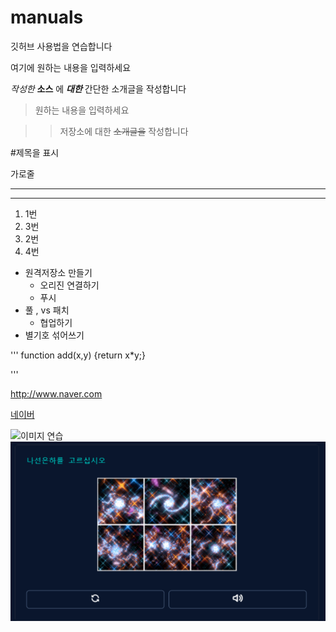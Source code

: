 # manuals
깃허브 사용법을 연습합니다

여기에 원하는 내용을 입력하세요

*작성한* __소스__ 에 ***대한*** 간단한 소개글을 작성합니다

>원하는 내용을 입력하세요

>>저장소에 대한 ~~소개글을~~ 작성합니다

#제목을 표시
 
가로줄

---

***

1. 1번
3. 3번
2. 2번
4. 4번

- 원격저장소 만들기
  - 오리진 연결하기
  - 푸시
- 풀 , vs 패치
  - 협업하기
- 별기호 섞어쓰기

''' 
function add(x,y) {return x*y;}
<script>
    var now = new Date();
</script>
'''

<http://www.naver.com>

[네이버](http://www.naver.com)

![이미지 연습](http:kyrieko.dothome.co.kr/images/first.jpg)
![새로운 이미지](./images/test.PNG)


